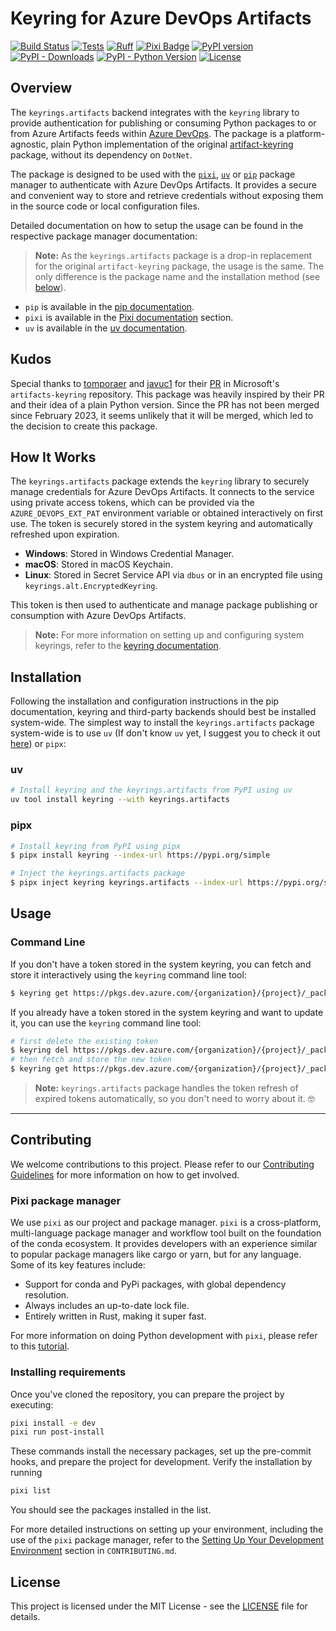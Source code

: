 # Keyring for Azure DevOps Artifacts

[![Build Status](https://github.com/bitcraze/keyrings.artifacts/actions/workflows/build.yml/badge.svg?branch=main)](https://github.com/bitcraze/keyrings.artifacts/actions/workflows/build.yml)
[![Tests](https://github.com/bitcraze/keyrings.artifacts/actions/workflows/test.yml/badge.svg?branch=main)](https://github.com/bitcraze/keyrings.artifacts/actions/workflows/test.yml)
[![Ruff](https://img.shields.io/endpoint?url=https://raw.githubusercontent.com/charliermarsh/ruff/main/assets/badge/v2.json)](https://github.com/astral-sh/ruff)
[![Pixi Badge](https://img.shields.io/endpoint?url=https://raw.githubusercontent.com/prefix-dev/pixi/main/assets/badge/v0.json)](https://pixi.sh)
[![PyPI version](https://badge.fury.io/py/keyrings.artifacts.svg)](https://badge.fury.io/py/keyrings.artifacts)
[![PyPI - Downloads](https://img.shields.io/pypi/dm/keyrings.artifacts)](https://pypi.org/project/keyrings.artifacts/)
[![PyPI - Python Version](https://img.shields.io/pypi/pyversions/keyrings.artifacts)](https://pypi.org/project/keyrings.artifacts/)
[![License](https://img.shields.io/github/license/jslorrma/keyrings.artifacts?style=flat-square)](LICENSE)

## Overview

The `keyrings.artifacts` backend integrates with the `keyring` library to provide authentication for publishing or consuming Python packages to or from Azure Artifacts feeds within [Azure DevOps](https://azure.com/devops). The package is a platform-agnostic, plain Python implementation of the original [artifact-keyring](https://github.com/Microsoft/artifacts-keyring) package, without its dependency on `DotNet`.

The package is designed to be used with the [`pixi`](https://pixi.sh/latest/), [`uv`](https://docs.astral.sh/uv/) or [`pip`](https://pip.pypa.io/en/stable/) package manager to authenticate with Azure DevOps Artifacts. It provides a secure and convenient way to store and retrieve credentials without exposing them in the source code or local configuration files.

Detailed documentation on how to setup the usage can be found in the respective package manager documentation:

> **Note:** As the `keyrings.artifacts` package is a drop-in replacement for the original `artifact-keyring` package, the usage is the same. The only difference is the package name and the installation method (see [below](#installation)).

- `pip` is available in the [pip documentation](https://pip.pypa.io/en/stable/topics/authentication/#using-keyring-as-a-command-line-application).
- `pixi` is available in the [Pixi documentation](https://pixi.sh/latest/advanced/authentication/#installing-keyring) section.
- `uv` is available in the [uv documentation](https://docs.astral.sh/uv/guides/integration/alternative-indexes/#using-keyring).

## Kudos

Special thanks to [tomporaer](https://github.com/temporaer) and [javuc1](https://github.com/javuc1) for their [PR](https://github.com/microsoft/artifacts-keyring/pull/56) in Microsoft's `artifacts-keyring` repository. This package was heavily inspired by their PR and their idea of a plain Python version. Since the PR has not been merged since February 2023, it seems unlikely that it will be merged, which led to the decision to create this package.

## How It Works

The `keyrings.artifacts` package extends the `keyring` library to securely manage credentials for Azure DevOps Artifacts. It connects to the service using private access tokens, which can be provided via the `AZURE_DEVOPS_EXT_PAT` environment variable or obtained interactively on first use. The token is securely stored in the system keyring and automatically refreshed upon expiration.

- **Windows**: Stored in Windows Credential Manager.
- **macOS**: Stored in macOS Keychain.
- **Linux**: Stored in Secret Service API via `dbus` or in an encrypted file using `keyrings.alt.EncryptedKeyring`.

This token is then used to authenticate and manage package publishing or consumption with Azure DevOps Artifacts.

> **Note:** For more information on setting up and configuring system keyrings, refer to the [keyring documentation](https://keyring.readthedocs.io/en/latest/).


## Installation

Following the installation and configuration instructions in the pip documentation, keyring and third-party backends should best be installed system-wide. The simplest way to install the `keyrings.artifacts` package system-wide is to use `uv` (If don't know `uv` yet, I suggest you to check it out [here](https://docs.astral.sh/uv/)) or `pipx`:

### uv
```bash
# Install keyring and the keyrings.artifacts from PyPI using uv
uv tool install keyring --with keyrings.artifacts
```

### pipx
```bash
# Install keyring from PyPI using pipx
$ pipx install keyring --index-url https://pypi.org/simple

# Inject the keyrings.artifacts package
$ pipx inject keyring keyrings.artifacts --index-url https://pypi.org/simple
```

## Usage

### Command Line

If you don't have a token stored in the system keyring, you can fetch and store it interactively using the `keyring` command line tool:

```bash
$ keyring get https://pkgs.dev.azure.com/{organization}/{project}/_packaging/{feed}/pypi/simple/ VssSessionToken
```

If you already have a token stored in the system keyring and want to update it, you can use the `keyring` command line tool:

```bash
# first delete the existing token
$ keyring del https://pkgs.dev.azure.com/{organization}/{project}/_packaging/{feed}/pypi/simple/ VssSessionToken
# then fetch and store the new token
$ keyring get https://pkgs.dev.azure.com/{organization}/{project}/_packaging/{feed}/pypi/simple/ VssSessionToken
```

> **Note:** `keyrings.artifacts` package handles the token refresh of expired tokens automatically, so you don't need to worry about it. 🤓

---

## Contributing

We welcome contributions to this project. Please refer to our [Contributing Guidelines](CONTRIBUTING.md) for more information on how to get involved.


### Pixi package manager

We use `pixi` as our project and package manager. `pixi` is a cross-platform, multi-language package manager and workflow tool built on the foundation of the conda ecosystem. It provides developers with an experience similar to popular package managers like cargo or yarn, but for any language. Some of its key features include:

- Support for conda and PyPi packages, with global dependency resolution.
- Always includes an up-to-date lock file.
- Entirely written in Rust, making it super fast.

For more information on doing Python development with `pixi`, please refer to this [tutorial](https://pixi.sh/latest/tutorials/python/).

### Installing requirements

Once you've cloned the repository, you can prepare the project by executing:

```bash
pixi install -e dev
pixi run post-install
```

These commands install the necessary packages, set up the pre-commit hooks, and prepare the project for development. Verify the installation by running

```bash
pixi list
```

You should see the packages installed in the list.

For more detailed instructions on setting up your environment, including the use of the `pixi` package manager, refer to the [Setting Up Your Development Environment](CONTRIBUTING.md#setting-up-your-development-environment) section in `CONTRIBUTING.md`.


## License

This project is licensed under the MIT License - see the [LICENSE](LICENSE) file for details.

